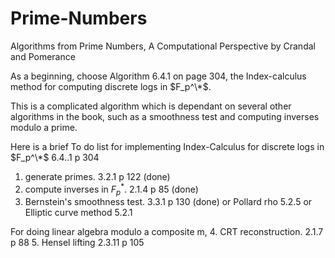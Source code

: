 # Prime-Numbers
Algorithms from Prime Numbers, A Computational Perspective by Crandal and Pomerance

As a beginning, choose Algorithm 6.4.1 on page 304, the Index-calculus method for computing discrete logs in $F_p^\*$. 

This is a complicated algorithm which is dependant on several other algorithms in the book, such as a smoothness test and computing inverses modulo a prime. 


Here is a brief
To do list for implementing Index-Calculus for
discrete logs in $F_p^\*$   6.4..1 p 304
1. generate primes. 3.2.1 p 122 (done)
2. compute inverses in $F_p^*$. 2.1.4 p 85 (done)
3. Bernstein's smoothness test. 3.3.1 p 130 (done)
or Pollard rho 5.2.5
or Elliptic curve method 5.2.1

For doing linear algebra modulo a composite m,
4. CRT reconstruction. 2.1.7 p 88
5. Hensel lifting 2.3.11 p 105
